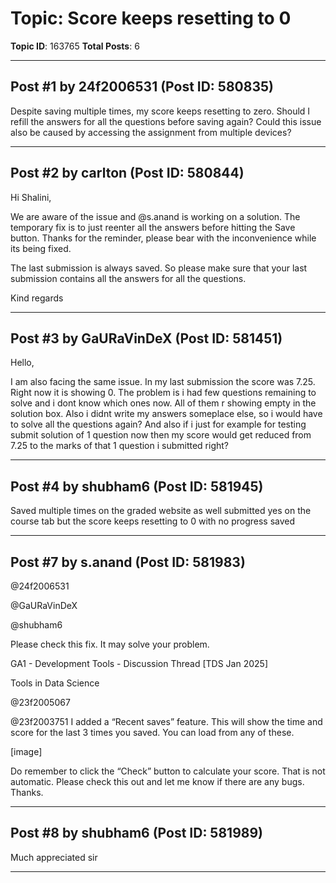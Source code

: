 # Topic: Score keeps resetting to 0
**Topic ID**: 163765
**Total Posts**: 6

---

## Post #1 by 24f2006531 (Post ID: 580835)
Despite saving multiple times, my score keeps resetting to zero. Should I refill the answers for all the questions before saving again? Could this issue also be caused by accessing the assignment from multiple devices?

---

## Post #2 by carlton (Post ID: 580844)
Hi Shalini,


We are aware of the issue and 
@s.anand
 is working on a solution. The temporary fix is to just reenter all the answers before hitting the Save button. Thanks for the reminder, please bear with the inconvenience while its being fixed.


The last submission is always saved. So please make sure that your last submission contains all the answers for all the questions.


Kind regards

---

## Post #3 by GaURaVinDeX (Post ID: 581451)
Hello,

I am also facing the same issue. In my last submission the score was 7.25. Right now it is showing 0. The problem is i had few questions remaining to solve and i dont know which ones now. All of them r showing empty in the solution box. Also i didnt write my answers someplace else, so i would have to solve all the questions again? And also if i just for example for testing submit solution of 1 question now then my score would get reduced from 7.25 to the marks of that 1 question i submitted right?

---

## Post #4 by shubham6 (Post ID: 581945)
Saved multiple times on the graded website as well submitted yes on the course tab but the score keeps resetting to 0 with no progress saved

---

## Post #7 by s.anand (Post ID: 581983)
@24f2006531
 
@GaURaVinDeX
 
@shubham6


Please check this fix. It may solve your problem.










GA1 - Development Tools - Discussion Thread [TDS Jan 2025]
 
Tools in Data Science






@23f2005067
 
@23f2003751
 I added a “Recent saves” feature. 
This will show the time and score for the last 3 times you saved. You can load from any of these. 
 
[image]
 
Do remember to click the “Check” button to calculate your score. That is not automatic. 
Please check this out and let me know if there are any bugs. Thanks.

---

## Post #8 by shubham6 (Post ID: 581989)
Much appreciated sir

---
